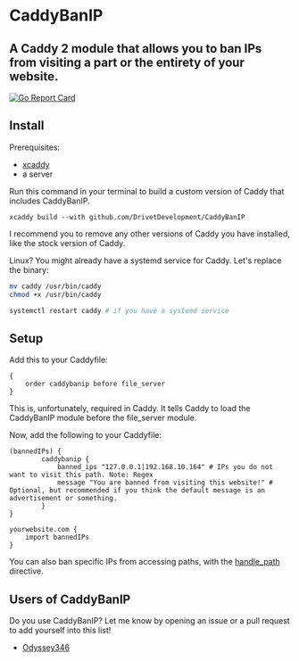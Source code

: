 # CaddyBanIP

## A Caddy 2 module that allows you to ban IPs from visiting a part or the entirety of your website.

[![Go Report Card](https://goreportcard.com/badge/github.com/DrivetDevelopment/CaddyBanIP)](https://goreportcard.com/report/github.com/DrivetDevelopment/CaddyBanIP)

## Install
Prerequisites:
- [xcaddy](https://github.com/caddyserver/xcaddy)
- a server

Run this command in your terminal to build a custom version of Caddy that includes CaddyBanIP.

``xcaddy build --with github.com/DrivetDevelopment/CaddyBanIP``

I recommend you to remove any other versions of Caddy you have installed, like the stock version of Caddy.

Linux? You might already have a systemd service for Caddy. Let's replace the binary:

```bash
mv caddy /usr/bin/caddy
chmod +x /usr/bin/caddy

systemctl restart caddy # if you have a systemd service
```

## Setup
Add this to your Caddyfile:

```
{
    order caddybanip before file_server
}
```

This is, unfortunately, required in Caddy. It tells Caddy to load the CaddyBanIP module before the file_server module.

Now, add the following to your Caddyfile:

```
(bannedIPs) {
        caddybanip {
            banned_ips "127.0.0.1|192.168.10.164" # IPs you do not want to visit this path. Note: Regex
            message "You are banned from visiting this website!" # Optional, but recommended if you think the default message is an advertisement or something.
        }
}

yourwebsite.com {
    import bannedIPs
}
```

You can also ban specific IPs from accessing paths, with the [handle_path](https://caddyserver.com/docs/caddyfile/directives/handle_path) directive.

## Users of CaddyBanIP
Do you use CaddyBanIP? Let me know by opening an issue or a pull request to add yourself into this list!

- [Odyssey346](https://odyssey346.dev)